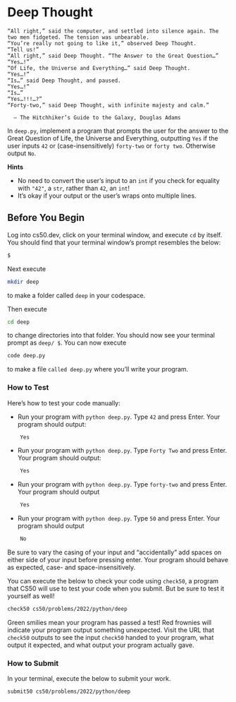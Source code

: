 # Deep Thought

```
“All right,” said the computer, and settled into silence again. The two men fidgeted. The tension was unbearable.
“You’re really not going to like it,” observed Deep Thought.
“Tell us!”
“All right,” said Deep Thought. “The Answer to the Great Question…”
“Yes…!”
“Of Life, the Universe and Everything…” said Deep Thought.
“Yes…!”
“Is…” said Deep Thought, and paused.
“Yes…!”
“Is…”
“Yes…!!!…?”
“Forty-two,” said Deep Thought, with infinite majesty and calm.”

  — The Hitchhiker’s Guide to the Galaxy, Douglas Adams
```

In `deep.py`, implement a program that prompts the user for the answer to the Great Question of Life, the Universe and Everything, outputting `Yes` if the user inputs `42` or (case-insensitively) `forty-two` or `forty two`. Otherwise output `No`.

**Hints**

- No need to convert the user’s input to an `int` if you check for equality with `"42"`, a `str`, rather than `42`, an `int`!
- It’s okay if your output or the user’s wraps onto multiple lines.

## Before You Begin
Log into cs50.dev, click on your terminal window, and execute `cd` by itself. You should find that your terminal window’s prompt resembles the below:

```bash
$
```

Next execute

```bash
mkdir deep
```

to make a folder called `deep` in your codespace.

Then execute

```bash
cd deep
```

to change directories into that folder. You should now see your terminal prompt as `deep/ $`. You can now execute

```bash
code deep.py
```

to make a file `called deep.py` where you’ll write your program.

### How to Test

Here’s how to test your code manually:

- Run your program with `python deep.py`. Type `42` and press Enter. Your program should output:

```bash
    Yes
```

- Run your program with `python deep.py`. Type `Forty Two` and press Enter. Your program should output:

```bash
    Yes
```

- Run your program with `python deep.py`. Type `forty-two` and press Enter. Your program should output

```bash
    Yes
```

- Run your program with `python deep.py`. Type `50` and press Enter. Your program should output

```bash
    No
```

Be sure to vary the casing of your input and “accidentally” add spaces on either side of your input before pressing enter. Your program should behave as expected, case- and space-insensitively.

You can execute the below to check your code using `check50`, a program that CS50 will use to test your code when you submit. But be sure to test it yourself as well!

```bash
check50 cs50/problems/2022/python/deep
```

Green smilies mean your program has passed a test! Red frownies will indicate your program output something unexpected. Visit the URL that `check50` outputs to see the input `check50` handed to your program, what output it expected, and what output your program actually gave.

### How to Submit

In your terminal, execute the below to submit your work.

```bash
submit50 cs50/problems/2022/python/deep
```
